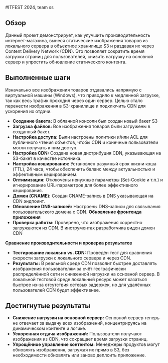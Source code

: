 #ITFEST 2024, team ss

## Обзор

Данный проект демонстрирует, как улучшить производительность интернет-магазина, вынеся статические изображения товаров из локального сервера в объектное хранилище S3 и раздавая их через Content Delivery Network (CDN). Это позволяет сократить время загрузки страниц для пользователей, снизить нагрузку на основной сервер и упростить обновление статического контента.

## Выполненные шаги
   Изначально все изображения товаров отдавались напрямую с виртуальной машины (Windows), что приводило к медленной загрузке, так как весь трафик проходил через один сервер. Целью стало перенести изображения в S3-хранилище и подключить CDN для ускорения их отдачи.
   - **Создание бакета:** В облачной консоли был создан новый бакет S3 
   - **Загрузка файлов:** Все изображения товаров были загружены в созданный бакет.  
   - **Настройка доступа:** Были настроены политики и/или ACL для публичного чтения объектов, чтобы CDN и конечные пользователи могли получать к ним доступ.
   - **Настройка CDN:** Создана новая дистрибуция CDN, указывающая на S3-бакет в качестве источника.  
   - **Настройка кэширования:** Установлен разумный срок жизни кэша (TTL), 24 часа, чтобы обеспечить баланс между актуальностью и эффективным кэшированием.  
   - **Оптимизация:** Отключены ненужные параметры (Set-Cookie и т.п.) и игнорирование URL-параметров для более эффективного кэширования.
   - **Домен (CNAME):** Создан CNAME-запись в DNS указывающая на CDN эндпоинт.  
   - **Обновление DNS-записей:** Настроены DNS-записи для связывания пользовательского домена с CDN.
     **Обновление фронтенда приложения**  
   - **Проверка работы:** Проверено, что изображения корректно загружаются из CDN. В инструментах разработчика виден домен CDN 

**Сравнение производительности и проверка результатов**  
   - **Тестирование локально vs. CDN:** Проведён тест для сравнения скорости загрузки с локального сервера и через CDN.  
   - **Результаты:** В реальной среде CDN позволит быстрее доставлять изображения пользователям за счёт географически распределённой сети и сниженной нагрузки на основной сервер. В локальной тестовой среде локальный ресурс может казаться быстрее из-за отсутствия сетевых задержек, но для удалённых пользователей CDN будет эффективнее.

## Достигнутые результаты

- **Снижение нагрузки на основной сервер:** Основной сервер теперь не отвечает за выдачу всех изображений, концентрируясь на динамическом контенте и логике.  
- **Ускоренная отдача изображений:** Пользователи получают изображения из CDN, что сокращает время загрузки страниц.  
- **Упрощённое управление контентом:** Менеджеры продуктов могут обновлять изображения, загружая их прямо в S3, без необходимости обновлять или заново деплоить приложение.


